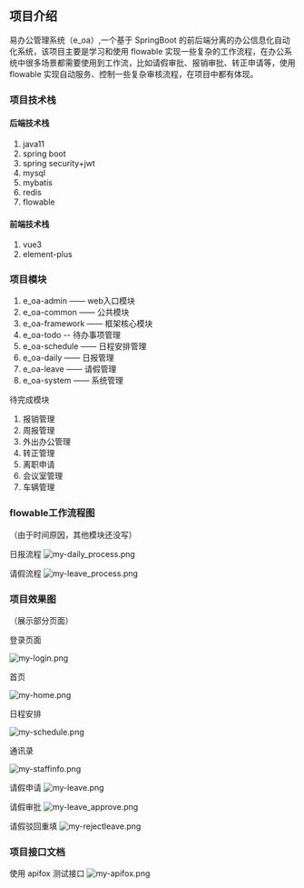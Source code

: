 ## 项目介绍
易办公管理系统（e_oa）,一个基于 SpringBoot 的前后端分离的办公信息化自动化系统，该项目主要是学习和使用 flowable 实现一些复杂的工作流程，在办公系统中很多场景都需要使用到工作流，比如请假审批、报销审批、转正申请等，使用 flowable 实现自动服务、控制一些复杂审核流程，在项目中都有体现。

### 项目技术栈

#### 后端技术栈
1. java11
2. spring boot
3. spring security+jwt
4. mysql
5. mybatis
6. redis
7. flowable

#### 前端技术栈
1. vue3
2. element-plus



### 项目模块

1. e_oa-admin —— web入口模块
2. e_oa-common —— 公共模块
3. e_oa-framework —— 框架核心模块
4. e_oa-todo -- 待办事项管理
5. e_oa-schedule —— 日程安排管理
6. e_oa-daily —— 日报管理
7. e_oa-leave —— 请假管理
8. e_oa-system —— 系统管理

待完成模块

1. 报销管理
2. 周报管理
3. 外出办公管理
4. 转正管理
5. 离职申请
6. 会议室管理
7. 车辆管理


### flowable工作流程图
（由于时间原因，其他模块还没写）

日报流程
![my-daily_process.png](images/daily_process.png)

请假流程
![my-leave_process.png](images/leave_process.png)

### 项目效果图
（展示部分页面）

登录页面

![my-login.png](images/login.png)

首页

![my-home.png](images/home.png)


日程安排

![my-schedule.png](images/schedule.png)


通讯录

![my-staffinfo.png](images/staffinfo.png)


请假申请
![my-leave.png](images/leave.png)


请假审批
![my-leave_approve.png](images/leave_approve.png)

请假驳回重填
![my-rejectleave.png](images/rejectleave.png)

### 项目接口文档
使用 apifox 测试接口
![my-apifox.png](images/apifox.png)